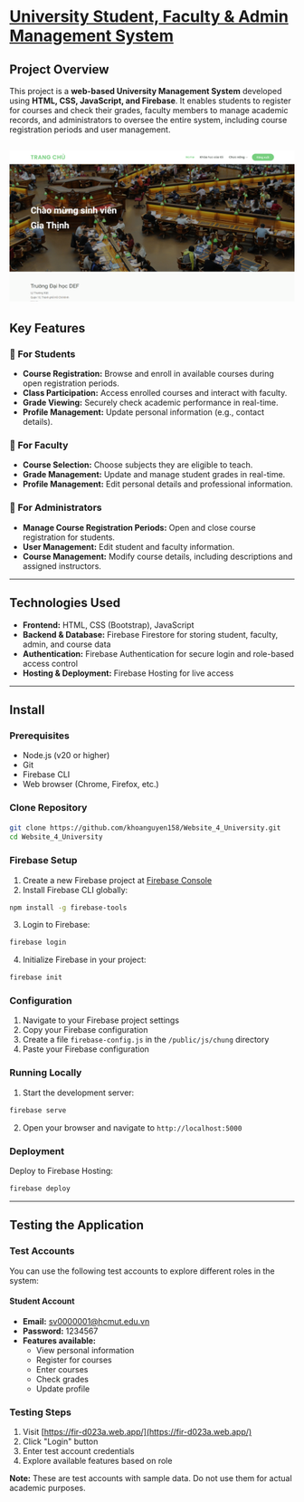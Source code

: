 # [University Student, Faculty & Admin Management System](https://fir-d023a.web.app/)

## Project Overview
This project is a **web-based University Management System** developed using **HTML, CSS, JavaScript, and Firebase**. It enables students to register for courses and check their grades, faculty members to manage academic records, and administrators to oversee the entire system, including course registration periods and user management.

![Overview](/img/Doc/Overview.png)
---

## Key Features

### 🔹 For Students
- **Course Registration:** Browse and enroll in available courses during open registration periods.
- **Class Participation:** Access enrolled courses and interact with faculty.
- **Grade Viewing:** Securely check academic performance in real-time.
- **Profile Management:** Update personal information (e.g., contact details).

### 🔹 For Faculty
- **Course Selection:** Choose subjects they are eligible to teach.
- **Grade Management:** Update and manage student grades in real-time.
- **Profile Management:** Edit personal details and professional information.

### 🔹 For Administrators
- **Manage Course Registration Periods:** Open and close course registration for students.
- **User Management:** Edit student and faculty information.
- **Course Management:** Modify course details, including descriptions and assigned instructors.

---

## Technologies Used
- **Frontend:** HTML, CSS (Bootstrap), JavaScript
- **Backend & Database:** Firebase Firestore for storing student, faculty, admin, and course data
- **Authentication:** Firebase Authentication for secure login and role-based access control
- **Hosting & Deployment:** Firebase Hosting for live access

---
## Install

### Prerequisites
- Node.js (v20 or higher)
- Git
- Firebase CLI
- Web browser (Chrome, Firefox, etc.)

### Clone Repository
```bash
git clone https://github.com/khoanguyen158/Website_4_University.git
cd Website_4_University
```

### Firebase Setup
1. Create a new Firebase project at [Firebase Console](https://console.firebase.google.com/)
2. Install Firebase CLI globally:
```bash
npm install -g firebase-tools
```
3. Login to Firebase:
```bash
firebase login
```
4. Initialize Firebase in your project:
```bash
firebase init
```

### Configuration
1. Navigate to your Firebase project settings
2. Copy your Firebase configuration
3. Create a file `firebase-config.js` in the `/public/js/chung` directory
4. Paste your Firebase configuration

### Running Locally
1. Start the development server:
```bash
firebase serve
```
2. Open your browser and navigate to `http://localhost:5000`

### Deployment
Deploy to Firebase Hosting:
```bash
firebase deploy
``` 

---
## Testing the Application

### Test Accounts
You can use the following test accounts to explore different roles in the system:

#### Student Account
- **Email:** sv0000001@hcmut.edu.vn
- **Password:** 1234567
- **Features available:**
  - View personal information
  - Register for courses
  - Enter courses
  - Check grades
  - Update profile

### Testing Steps
1. Visit [https://fir-d023a.web.app/](https://fir-d023a.web.app/)
2. Click "Login" button
3. Enter test account credentials
4. Explore available features based on role

**Note:** These are test accounts with sample data. Do not use them for actual academic purposes.
